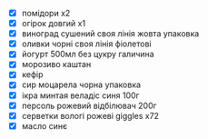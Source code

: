 - [x] помідори х2
- [x] огірок довгий х1
- [x] виноград сушений своя лінія жовта упаковка
- [x] оливки чорні своя лінія фіолетові
- [x] йогурт 500мл без цукру галичина
- [x] морозиво каштан
- [x] кефір
- [x] сир моцарела чорна упаковка
- [x] ікра минтая веладіс синя 100г
- [x] персоль рожевий відбілювач 200г
- [x] серветки вологі рожеві giggles х72
- [x] масло синє
